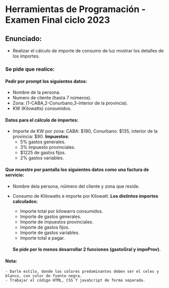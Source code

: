 # Herramientas de Programación - Examen Final ciclo 2023

## Enunciado:
- Realizar el cálculo de importe de consumo de luz mostrar los detalles de los importes.

### Se pide que realice:

#### Pedir por prompt los siguientes datos:
- Nombre de la persona.
- Numero de cliente (hasta 7 números).
- Zona: (1-CABA,2-Conurbano,3-interior de la provincia).
- KW (Kilowatts) consumidos.

#### Datos para el cálculo de importes:
- Importe de KW por zona: CABA: $180, Conurbano: $135, interior de la provincia: $90.
 __Impuestos__:
   - 5% gastos generales.
   - 3% impuesto provinciales.
   - $1225 de gastos fijos.
   - 2% gastos variables.

#### Que muestre por pantalla los siguientes datos como una factura de servicio:
- Nombre dela persona, núimero del cliente y zona que reside.
- Consumo de KIilowatts e importe por Kilowatt.
  __Los distintos importes calculados:__
     - Importe total por kilowarrs consumidos.
     - Importe de gastos generales.
     - Importe de impuestos provinciales.
     - Importe de gastos fijos.
     - Importe de gastos variables.
     - Importe total a pagar.

  #### Se pide por lo menos desarrollar 2 funciones (gastoGral y impoProv).

#### Nota: 
    - Darle estilo, donde los colores predominantes deben ser el celes y blanco, con color de fuente negra.
    - Trabajar el código HTML, CSS Y javaScript de forma separada.
